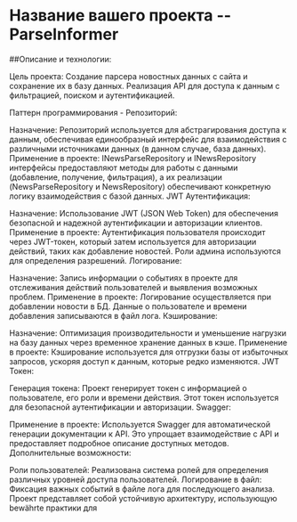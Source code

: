 ﻿# Название вашего проекта -- ParseInformer


##Описание и технологии:

Цель проекта: Создание парсера новостных данных с сайта и сохранение их в базу данных. Реализация API для доступа к данным с фильтрацией, поиском и аутентификацией.

Паттерн программирования - Репозиторий:

Назначение: Репозиторий используется для абстрагирования доступа к данным, обеспечивая единообразный интерфейс для взаимодействия с различными источниками данных (в данном случае, база данных).
Применение в проекте: INewsParseRepository и INewsRepository интерфейсы предоставляют методы для работы с данными (добавление, получение, фильтрация), а их реализации (NewsParseRepository и NewsRepository) обеспечивают конкретную логику взаимодействия с базой данных.
JWT Аутентификация:

Назначение: Использование JWT (JSON Web Token) для обеспечения безопасной и надежной аутентификации и авторизации клиентов.
Применение в проекте: Аутентификация пользователя происходит через JWT-токен, который затем используется для авторизации действий, таких как добавление новостей. Роли админа используются для определения разрешений.
Логирование:

Назначение: Запись информации о событиях в проекте для отслеживания действий пользователей и выявления возможных проблем.
Применение в проекте: Логирование осуществляется при добавлении новости в БД. Данные о пользователе и времени добавления записываются в файл лога.
Кэширование:

Назначение: Оптимизация производительности и уменьшение нагрузки на базу данных через временное хранение данных в кэше.
Применение в проекте: Кэширование используется для отгрузки базы от избыточных запросов, ускоряя доступ к данным, которые редко изменяются.
JWT Токен:

Генерация токена: Проект генерирует токен с информацией о пользователе, его роли и времени действия. Этот токен используется для безопасной аутентификации и авторизации.
Swagger:

Применение в проекте: Используется Swagger для автоматической генерации документации к API. Это упрощает взаимодействие с API и предоставляет подробное описание доступных методов.
Дополнительные возможности:

Роли пользователей: Реализована система ролей для определения различных уровней доступа пользователей.
Логирование в файл: Фиксация важных событий в файле лога для последующего анализа.
Проект представляет собой устойчивую архитектуру, использующую bewährte практики для 